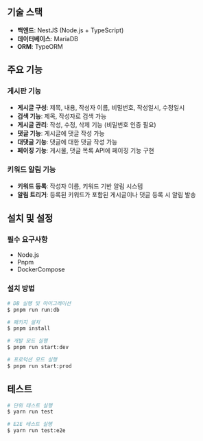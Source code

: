 ## 기술 스택

- **백엔드**: NestJS (Node.js + TypeScript)
- **데이터베이스**: MariaDB
- **ORM**: TypeORM

## 주요 기능

### 게시판 기능

- **게시글 구성**: 제목, 내용, 작성자 이름, 비밀번호, 작성일시, 수정일시
- **검색 기능**: 제목, 작성자로 검색 가능
- **게시글 관리**: 작성, 수정, 삭제 기능 (비밀번호 인증 필요)
- **댓글 기능**: 게시글에 댓글 작성 가능
- **대댓글 기능**: 댓글에 대한 댓글 작성 가능
- **페이징 기능**: 게시물, 댓글 목록 API에 페이징 기능 구현

### 키워드 알림 기능

- **키워드 등록**: 작성자 이름, 키워드 기반 알림 시스템
- **알림 트리거**: 등록된 키워드가 포함된 게시글이나 댓글 등록 시 알림 발송


## 설치 및 설정

### 필수 요구사항

- Node.js
- Pnpm
- DockerCompose

### 설치 방법

```bash
# DB 실행 및 마이그레이션
$ pnpm run run:db

# 패키지 설치
$ pnpm install

# 개발 모드 실행
$ pnpm run start:dev

# 프로덕션 모드 실행
$ pnpm run start:prod
```

## 테스트

```bash
# 단위 테스트 실행
$ yarn run test

# E2E 테스트 실행
$ yarn run test:e2e
```